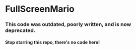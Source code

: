 FullScreenMario
===============

### This code was outdated, poorly written, and is now deprecated.

#### Stop starring this repo, there's no code here! 
